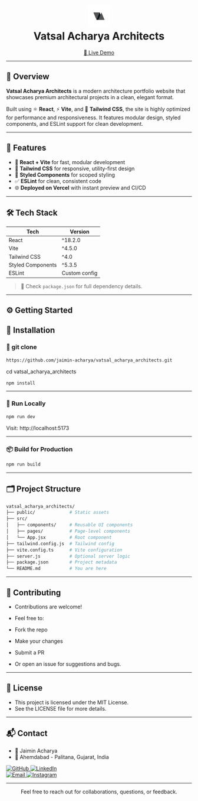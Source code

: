 <h1 align="center">
  <img src="./public/logo.png" alt="Logo" width="60" height="60"><br/>
  <strong>Vatsal Acharya Architects</strong>
</h1>

<p align="center">
  <a href="https://vatsalacharyaarchitects.vercel.app/" target="_blank">
    🔗 Live Demo
  </a>
</p>

---

## 📘 Overview

**Vatsal Acharya Architects** is a modern architecture portfolio website that showcases premium architectural projects in a clean, elegant format.

Built using ⚛️ **React**, ⚡ **Vite**, and 💨 **Tailwind CSS**, the site is highly optimized for performance and responsiveness. It features modular design, styled components, and ESLint support for clean development.

---

## 🚀 Features

- 🔧 **React + Vite** for fast, modular development
- 🎨 **Tailwind CSS** for responsive, utility-first design
- 🧱 **Styled Components** for scoped styling
- ✅ **ESLint** for clean, consistent code
- 🌐 **Deployed on Vercel** with instant preview and CI/CD

---

## 🛠️ Tech Stack

| Tech              | Version       |
| ----------------- | ------------- |
| React             | ^18.2.0       |
| Vite              | ^4.5.0        |
| Tailwind CSS      | ^4.0          |
| Styled Components | ^5.3.5        |
| ESLint            | Custom config |

> 📄 Check `package.json` for full dependency details.

---

## ⚙️ Getting Started

## 🔧 Installation

### 🔗 git clone

```bash
https://github.com/jaimin-acharya/vatsal_acharya_architects.git
```

cd vatsal_acharya_architects

```bash
npm install
```

---

### 🧪 Run Locally

```bash
npm run dev
```

Visit: http://localhost:5173

---

### 📦 Build for Production

```bash
npm run build
```

---

## 🗂️ Project Structure

```bash
vatsal_acharya_architects/
├── public/             # Static assets
├── src/
│   ├── components/     # Reusable UI components
│   ├── pages/          # Page-level components
│   └── App.jsx         # Root component
├── tailwind.config.js  # Tailwind config
├── vite.config.ts      # Vite configuration
├── server.js           # Optional server logic
├── package.json        # Project metadata
└── README.md           # You are here
```

---

## 🤝 Contributing

- Contributions are welcome!

- Feel free to:

- Fork the repo

- Make your changes

- Submit a PR

- Or open an issue for suggestions and bugs.

---

## 📄 License

- This project is licensed under the MIT License.
- See the LICENSE file for more details.

---

## 📬 Contact

- 👤 Jaimin Acharya
- 📍 Ahemdabad - Palitana, Gujarat, India

<p align="left">

  <!-- GitHub -->
  <a href="https://github.com/jaimin-acharya" target="_blank">
    <img src="https://img.shields.io/badge/GitHub-000?style=for-the-badge&logo=github&logoColor=white" alt="GitHub" 
    width="150px" height="60px" />
  </a>


  <!-- LinkedIn -->
  <a href="https://www.linkedin.com/in/jaimin-acharya-40774b295/" target="_blank">
    <img src="https://img.shields.io/badge/LinkedIn-0077B5?style=for-the-badge&logo=linkedin&logoColor=white" alt="LinkedIn" width="150px" height="60px"/>
  </a>
  <br/>

  <!-- Gmail -->
  <a href="mailto:jaiminacharya9@gmail.com" target="_blank">
    <img src="https://img.shields.io/badge/Gmail-D14836?style=for-the-badge&logo=gmail&logoColor=white" alt="Email" width="150px" height="60px" />
  </a>


  <!-- Instagram -->
  <a href="https://www.instagram.com/vatsal_acharya_architects/" target="_blank">
    <img src="https://img.shields.io/badge/Instagram-E4405F?style=for-the-badge&logo=instagram&logoColor=white" alt="Instagram" width="150px" height="60px" />
  </a>

</p>

---

<p align="center">Feel free to reach out for collaborations, questions, or feedback.</p>
